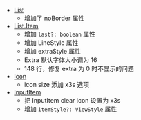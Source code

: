 - [List](./components/list/index.tsx)
  - 增加了 noBorder 属性
- [List.Item](./components/list/ListItem.tsx)
  - 增加 `last?: boolean` 属性
  - 增加 LineStyle 属性
  - 增加 extraStyle 属性
  - Extra 默认字体大小调为 16
  - 148 行，修复 extra 为 0 时不显示的问题
- [Icon](./components/icon/index.tsx)
  - icon size 添加 x3s 选项
- [InputItem](./components/input-item/index.tsx)
  - 把 InputItem clear icon 设置为 x3s
  - 增加 `itemStyle?: ViewStyle` 属性
